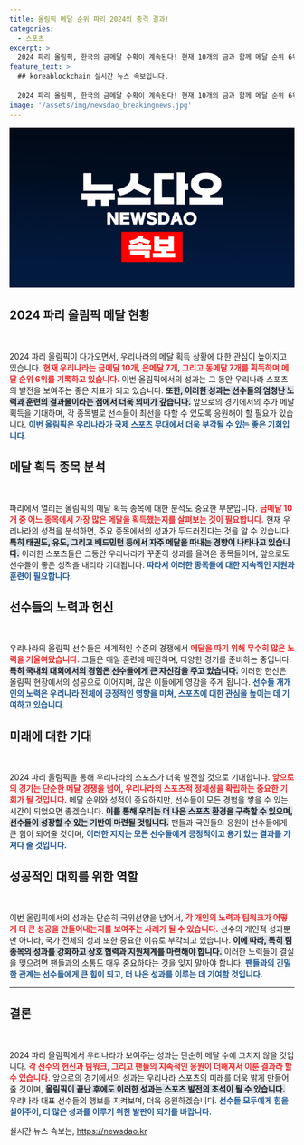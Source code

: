 ```yaml
---
title: 올림픽 메달 순위 파리 2024의 충격 결과!
categories:
  - 스포츠
excerpt: >
  2024 파리 올림픽, 한국의 금메달 수확이 계속된다! 현재 10개의 금과 함께 메달 순위 6위로 치고 올라가는 한국 선수들의 열기를 확인해보세요!
feature_text: >
  ## koreablockchain 실시간 뉴스 속보입니다.

  2024 파리 올림픽, 한국의 금메달 수확이 계속된다! 현재 10개의 금과 함께 메달 순위 6위로 치고 올라가는 한국 선수들의 열기를 확인해보세요!
image: '/assets/img/newsdao_breakingnews.jpg'
---
```


<p><img src="/assets/img/newsdao_breakingnews.jpg" alt="koreablockchain 속보" /></p>

<h2 data-ke-size="size26">2024 파리 올림픽 메달 현황</h2>

<p data-ke-size="size16">&nbsp;</p>

<p data-ke-size="size16">2024 파리 올림픽이 다가오면서, 우리나라의 메달 획득 상황에 대한 관심이 높아지고 있습니다. <b><span style="color: #ee2323;">현재 우리나라는 금메달 10개, 은메달 7개, 그리고 동메달 7개를 획득하며 메달 순위 6위를 기록하고 있습니다.</span></b> 이번 올림픽에서의 성과는 그 동안 우리나라 스포츠의 발전을 보여주는 좋은 지표가 되고 있습니다. <b><span style="background-color: #21538527;">또한, 이러한 성과는 선수들의 엄청난 노력과 훈련의 결과물이라는 점에서 더욱 의미가 깊습니다.</span></b> 앞으로의 경기에서의 추가 메달 획득을 기대하며, 각 종목별로 선수들이 최선을 다할 수 있도록 응원해야 할 필요가 있습니다. <b><span style="color: #1a5490;">이번 올림픽은 우리나라가 국제 스포츠 무대에서 더욱 부각될 수 있는 좋은 기회입니다.</span></b></p>

<h2 data-ke-size="size26">메달 획득 종목 분석</h2>

<p data-ke-size="size16">&nbsp;</p>

<p data-ke-size="size16">파리에서 열리는 올림픽의 메달 획득 종목에 대한 분석도 중요한 부분입니다. <b><span style="color: #ee2323;">금메달 10개 중 어느 종목에서 가장 많은 메달을 획득했는지를 살펴보는 것이 필요합니다.</span></b> 현재 우리나라의 성적을 분석하면, 주요 종목에서의 성과가 두드러진다는 것을 알 수 있습니다. <b><span style="background-color: #21538527;">특히 태권도, 유도, 그리고 배드민턴 등에서 자주 메달을 따내는 경향이 나타나고 있습니다.</span></b> 이러한 스포츠들은 그동안 우리나라가 꾸준히 성과를 올려온 종목들이며, 앞으로도 선수들이 좋은 성적을 내리라 기대됩니다. <b><span style="color: #1a5490;">따라서 이러한 종목들에 대한 지속적인 지원과 훈련이 필요합니다.</span></b></p>

<h2 data-ke-size="size26">선수들의 노력과 헌신</h2>

<p data-ke-size="size16">&nbsp;</p>

<p data-ke-size="size16">우리나라의 올림픽 선수들은 세계적인 수준의 경쟁에서 <b><span style="color: #ee2323;">메달을 따기 위해 무수히 많은 노력을 기울여왔습니다.</span></b> 그들은 매일 훈련에 매진하며, 다양한 경기를 준비하는 중입니다. <b><span style="background-color: #21538527;">특히 국내외 대회에서의 경험은 선수들에게 큰 자신감을 주고 있습니다.</span></b> 이러한 헌신은 올림픽 현장에서의 성공으로 이어지며, 많은 이들에게 영감을 주게 됩니다. <b><span style="color: #1a5490;">선수들 개개인의 노력은 우리나라 전체에 긍정적인 영향을 미쳐, 스포츠에 대한 관심을 높이는 데 기여하고 있습니다.</span></b></p>

<h2 data-ke-size="size26">미래에 대한 기대</h2>

<p data-ke-size="size16">&nbsp;</p>

<p data-ke-size="size16">2024 파리 올림픽을 통해 우리나라의 스포츠가 더욱 발전할 것으로 기대합니다. <b><span style="color: #ee2323;">앞으로의 경기는 단순한 메달 경쟁을 넘어, 우리나라의 스포츠적 정체성을 확립하는 중요한 기회가 될 것입니다.</span></b> 메달 순위와 성적이 중요하지만, 선수들이 모든 경험을 쌓을 수 있는 시간이 되었으면 좋겠습니다. <b><span style="background-color: #21538527;">이를 통해 우리는 더 나은 스포츠 환경을 구축할 수 있으며, 선수들이 성장할 수 있는 기반이 마련될 것입니다.</span></b> 팬들과 국민들의 응원이 선수들에게 큰 힘이 되어줄 것이며, <b><span style="color: #1a5490;">이러한 지지는 모든 선수들에게 긍정적이고 용기 있는 결과를 가져다 줄 것입니다.</span></b></p>

<h2 data-ke-size="size26">성공적인 대회를 위한 역할</h2>

<p data-ke-size="size16">&nbsp;</p>

<p data-ke-size="size16">이번 올림픽에서의 성과는 단순히 국위선양을 넘어서, <b><span style="color: #ee2323;">각 개인의 노력과 팀워크가 어떻게 더 큰 성공을 만들어내는지를 보여주는 사례가 될 수 있습니다.</span></b> 선수의 개인적 성과뿐만 아니라, 국가 전체의 성과 또한 중요한 이슈로 부각되고 있습니다. <b><span style="background-color: #21538527;">이에 따라, 특히 팀 종목의 성과를 강화하고 상호 협력과 지원체계를 마련해야 합니다.</span></b> 이러한 노력들이 결실을 맺으려면 팬들과의 소통도 매우 중요하다는 것을 잊지 말아야 합니다. <b><span style="color: #1a5490;">팬들과의 긴밀한 관계는 선수들에게 큰 힘이 되고, 더 나은 성과를 이루는 데 기여할 것입니다.</span></b></p>

<hr>

<h2 data-ke-size="size26">결론</h2>

<p data-ke-size="size16">&nbsp;</p>

<p data-ke-size="size16">2024 파리 올림픽에서 우리나라가 보여주는 성과는 단순히 메달 수에 그치지 않을 것입니다. <b><span style="color: #ee2323;">각 선수의 헌신과 팀워크, 그리고 팬들의 지속적인 응원이 더해져서 이룬 결과라 할 수 있습니다.</span></b> 앞으로의 경기에서의 성과는 우리나라 스포츠의 미래를 더욱 밝게 만들어 줄 것이며, <b><span style="background-color: #21538527;">올림픽이 끝난 후에도 이러한 성과는 스포츠 발전의 초석이 될 수 있습니다.</span></b> 우리나라 대표 선수들의 행보를 지켜보며, 더욱 응원하겠습니다. <b><span style="color: #1a5490;">선수들 모두에게 힘을 실어주어, 더 많은 성과를 이루기 위한 발판이 되기를 바랍니다.</span></b></p>
실시간 뉴스 속보는, <a href="https://newsdao.kr" rel="dofollow">https://newsdao.kr</a>


